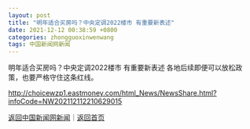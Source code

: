 ```yaml
---
layout: post
title: "明年适合买房吗？中央定调2022楼市 有重要新表述"
date: 2021-12-12 00:38:59 +0800
categories: zhongguoxinwenwang
tags: 中国新闻网新闻
---
```

明年适合买房吗？中央定调2022楼市 有重要新表述
各地后续即便可以放松政策，也要严格守住这条红线。

<http://choicewzp1.eastmoney.com/html_News/NewsShare.html?infoCode=NW202112112210629015>

[返回中国新闻网新闻](//finews.withounder.com/zhongguoxinwenwang/)｜[返回首页](//finews.withounder.com/)